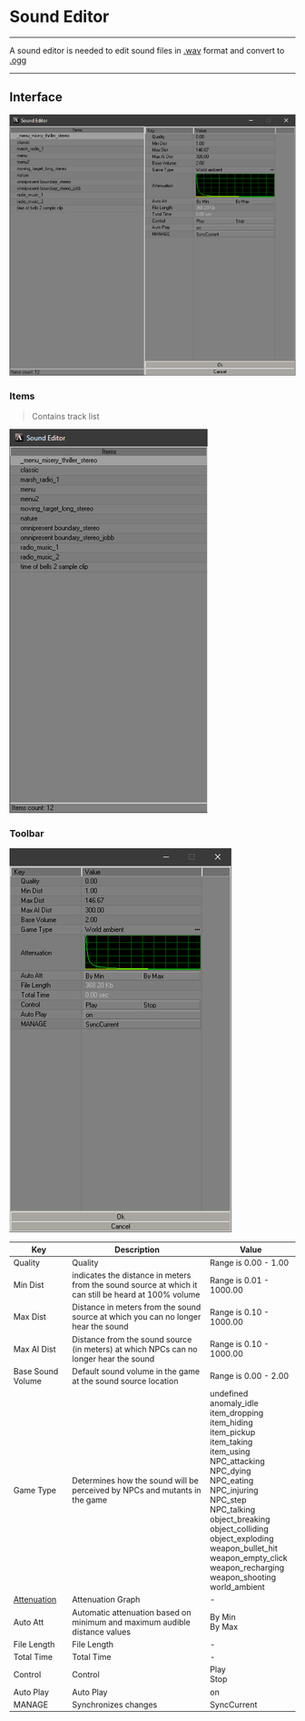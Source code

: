 # Sound Editor

___

A sound editor is needed to edit sound files in [.wav](https://en.wikipedia.org/wiki/WAV) format and convert to [.ogg](../../../reference/file-formats/audio-video/ogg.md)

___

## Interface

![sound editor centered](./images/sound-editor.png)

### Items

> Contains track list

![sound editor items centered](./images/sound-editor-items.png)

### Toolbar

![sound editor items centered](./images/sound-editor-toolbar.png)

| Key | Description | Value |
|---|---|---|
| Quality | Quality | Range is 0.00 - 1.00 |
| Min Dist | indicates the distance in meters from the sound source at which it can still be heard at 100% volume | Range is 0.01 - 1000.00 |
| Max Dist | Distance in meters from the sound source at which you can no longer hear the sound | Range is 0.10 - 1000.00 |
| Max AI Dist | Distance from the sound source (in meters) at which NPCs can no longer hear the sound | Range is 0.10 - 1000.00 |
| Base Sound Volume | Default sound volume in the game at the sound source location | Range is 0.00 - 2.00 |
| Game Type | Determines how the sound will be perceived by NPCs and mutants in the game | undefined<br> anomaly_idle<br> item_dropping<br> item_hiding<br> item_pickup<br> item_taking<br> item_using<br> NPC_attacking<br> NPC_dying<br> NPC_eating<br> NPC_injuring<br> NPC_step<br> NPC_talking<br> object_breaking<br> object_colliding<br> object_exploding<br> weapon_bullet_hit<br> weapon_empty_click<br> weapon_recharging<br> weapon_shooting<br> world_ambient |
| [Attenuation](https://en.wikipedia.org/wiki/Attenuation) | Attenuation Graph | - |
| Auto Att | Automatic attenuation based on minimum and maximum audible distance values | By Min<br> By Max |
| File Length | File Length | - |
| Total Time | Total Time | - |
| Control | Control | Play<br> Stop |
| Auto Play | Auto Play | on |
| MANAGE | Synchronizes changes | SyncCurrent |
